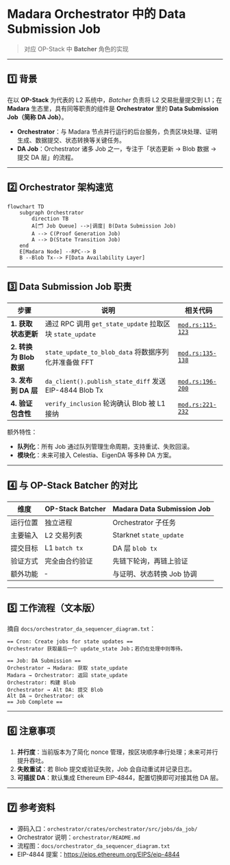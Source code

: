 # Madara Orchestrator 中的 **Data Submission Job**

> 对应 OP-Stack 中 **Batcher** 角色的实现

---

## 1️⃣ 背景

在以 **OP-Stack** 为代表的 L2 系统中，_Batcher_ 负责将 L2 交易批量提交到 L1；在 **Madara** 生态里，具有同等职责的组件是 **Orchestrator** 里的 **Data Submission Job（简称 DA Job）**。

- **Orchestrator**：与 Madara 节点并行运行的后台服务，负责区块处理、证明生成、数据提交、状态转换等关键任务。
- **DA Job**：Orchestrator 诸多 Job 之一，专注于「状态更新 → Blob 数据 → 提交 DA 层」的流程。

---

## 2️⃣ Orchestrator 架构速览

```mermaid
flowchart TD
    subgraph Orchestrator
        direction TB
        A[🗂️ Job Queue] -->|调度| B(Data Submission Job)
        A --> C(Proof Generation Job)
        A --> D(State Transition Job)
    end
    E[Madara Node] --RPC--> B
    B --Blob Tx--> F[Data Availability Layer]
```

---

## 3️⃣ Data Submission Job 职责

| 步骤 | 说明 | 相关代码 |
| ---- | ---- | -------- |
| **1. 获取状态更新** | 通过 RPC 调用 `get_state_update` 拉取区块 `state_update` | [`mod.rs:115-123`](https://github.com/madara-alliance/madara/blob/main/orchestrator/crates/orchestrator/src/jobs/da_job/mod.rs#L115-L123) |
| **2. 转换为 Blob 数据** | `state_update_to_blob_data` 将数据序列化并准备做 FFT | [`mod.rs:135-138`](https://github.com/madara-alliance/madara/blob/main/orchestrator/crates/orchestrator/src/jobs/da_job/mod.rs#L135-L138) |
| **3. 发布到 DA 层** | `da_client().publish_state_diff` 发送 EIP-4844 Blob Tx | [`mod.rs:196-200`](https://github.com/madara-alliance/madara/blob/main/orchestrator/crates/orchestrator/src/jobs/da_job/mod.rs#L196-L200) |
| **4. 验证包含性** | `verify_inclusion` 轮询确认 Blob 被 L1 接纳 | [`mod.rs:221-232`](https://github.com/madara-alliance/madara/blob/main/orchestrator/crates/orchestrator/src/jobs/da_job/mod.rs#L221-L232) |

额外特性：

- **队列化**：所有 Job 通过队列管理生命周期，支持重试、失败回滚。
- **模块化**：未来可接入 Celestia、EigenDA 等多种 DA 方案。

---

## 4️⃣ 与 OP-Stack Batcher 的对比

| 维度 | OP-Stack **Batcher** | Madara **Data Submission Job** |
| ---- | ------------------- | ---------------------------- |
| 运行位置 | 独立进程 | Orchestrator 子任务 |
| 主要输入 | L2 交易列表 | Starknet `state_update` |
| 提交目标 | L1 `batch tx` | DA 层 `blob tx` |
| 验证方式 | 完全由合约验证 | 先链下轮询，再链上验证 |
| 额外功能 | ‑ | 与证明、状态转换 Job 协调 |

---

## 5️⃣ 工作流程（文本版）

摘自 `docs/orchestrator_da_sequencer_diagram.txt`：

```
== Cron: Create jobs for state updates ==
Orchestrator 获取最后一个 update_state Job；若仍在处理中则等待。

== Job: DA Submission ==
Orchestrator → Madara: 获取 state_update
Madara → Orchestrator: 返回 state_update
Orchestrator: 构建 Blob
Orchestrator → Alt DA: 提交 Blob
Alt DA → Orchestrator: ok
== Job Complete ==
```

---

## 6️⃣ 注意事项

1. **并行度**：当前版本为了简化 nonce 管理，按区块顺序串行处理；未来可并行提升吞吐。
2. **失败重试**：若 Blob 提交或验证失败，Job 会自动重试并记录日志。
3. **可插拔 DA**：默认集成 Ethereum EIP-4844，配置切换即可对接其他 DA 层。

---

## 7️⃣ 参考资料

- 源码入口：`orchestrator/crates/orchestrator/src/jobs/da_job/`
- Orchestrator 说明：`orchestrator/README.md`
- 流程图：`docs/orchestrator_da_sequencer_diagram.txt`
- EIP-4844 提案：<https://eips.ethereum.org/EIPS/eip-4844>
